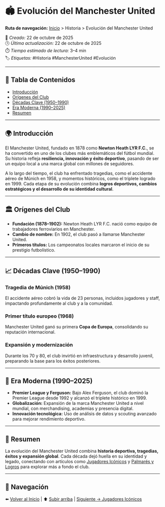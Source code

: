 # 🏟️ Evolución del Manchester United

**Ruta de navegación:** [Inicio](index.md) > Historia > Evolución del Manchester United  

📅 *Creado:* 22 de octubre de 2025  
🕒 *Última actualización:* 22 de octubre de 2025  
⏱️ *Tiempo estimado de lectura:* 3–4 min  
🏷️ *Etiquetas:* #Historia #ManchesterUnited #Evolución

---

## 🧭 Tabla de Contenidos
- [Introducción](#introducción)
- [Orígenes del Club](#orígenes-del-club)
- [Décadas Clave (1950–1990)](#décadas-clave-1950–1990)
- [Era Moderna (1990–2025)](#era-moderna-1990–2025)
- [Resumen](#resumen)

---

## 🌍 Introducción

El Manchester United, fundado en 1878 como **Newton Heath LYR F.C.**, se ha convertido en uno de los clubes más emblemáticos del fútbol mundial. Su historia refleja **resiliencia, innovación y éxito deportivo**, pasando de ser un equipo local a una marca global con millones de seguidores.

A lo largo del tiempo, el club ha enfrentado tragedias, como el accidente aéreo de Múnich en 1958, y momentos históricos, como el triplete logrado en 1999. Cada etapa de su evolución combina **logros deportivos, cambios estratégicos y el desarrollo de su identidad cultural**.  

---

## 🏛️ Orígenes del Club

- **Fundación (1878–1902):** Newton Heath LYR F.C. nació como equipo de trabajadores ferroviarios en Manchester.  
- **Cambio de nombre:** En 1902, el club pasó a llamarse Manchester United.  
- **Primeros títulos:** Los campeonatos locales marcaron el inicio de su prestigio futbolístico.

---

## 📈 Décadas Clave (1950–1990)

### Tragedia de Múnich (1958)
El accidente aéreo cobró la vida de 23 personas, incluidos jugadores y staff, impactando profundamente al club y a la comunidad.  

### Primer título europeo (1968)
Manchester United ganó su primera **Copa de Europa**, consolidando su reputación internacional.  

### Expansión y modernización
Durante los 70 y 80, el club invirtió en infraestructura y desarrollo juvenil, preparando la base para los éxitos posteriores.

---

## 🚀 Era Moderna (1990–2025)

- **Premier League y Ferguson:** Bajo Alex Ferguson, el club dominó la Premier League desde 1992 y alcanzó el triplete histórico en 1999.  
- **Globalización:** Expansión de la marca Manchester United a nivel mundial, con merchandising, academias y presencia digital.  
- **Innovación tecnológica:** Uso de análisis de datos y scouting avanzado para mejorar rendimiento deportivo.

---

## 📝 Resumen

La evolución del Manchester United combina **historia deportiva, tragedias, éxitos y expansión global**. Cada década dejó huella en su identidad y legado, conectando con artículos como [Jugadores Icónicos](jugadores-iconicos.md) y [Palmarés y Logros](titulos-y-logros.md) para explorar más a fondo el club.  

---

## 🔗 Navegación

⬅️ [Volver al Inicio](index.md) | ⬆️ [Subir arriba](#🏟️-evolución-del-manchester-united) | [Siguiente → Jugadores Icónicos](jugadores-iconicos.md)
